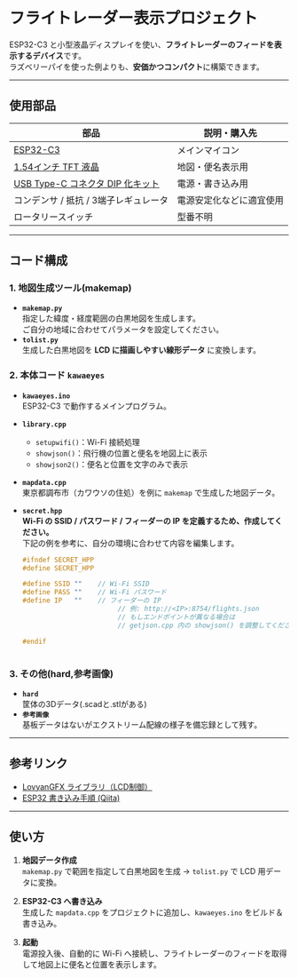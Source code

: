 # フライトレーダー表示プロジェクト

ESP32-C3 と小型液晶ディスプレイを使い、**フライトレーダーのフィードを表示するデバイス**です。  
ラズベリーパイを使った例よりも、**安価かつコンパクト**に構築できます。

---

## 使用部品

| 部品 | 説明・購入先 |
| ---- | ----------- |
| [ESP32-C3](https://akizukidenshi.com/catalog/g/g117493/) | メインマイコン |
| [1.54インチ TFT 液晶](https://akizukidenshi.com/catalog/g/g116265/) | 地図・便名表示用 |
| [USB Type-C コネクタ DIP 化キット](https://akizukidenshi.com/catalog/g/g115426/) | 電源・書き込み用 |
| コンデンサ / 抵抗 / 3端子レギュレータ | 電源安定化などに適宜使用 |
|ロータリースイッチ | 型番不明 |

---

## コード構成

### 1. 地図生成ツール(makemap)
- **`makemap.py`**  
  指定した緯度・経度範囲の白黒地図を生成します。  
  ご自分の地域に合わせてパラメータを設定してください。
- **`tolist.py`**  
  生成した白黒地図を **LCD に描画しやすい線形データ** に変換します。

### 2. 本体コード `kawaeyes`
- **`kawaeyes.ino`**  
  ESP32-C3 で動作するメインプログラム。
- **`library.cpp`**  
  - `setupwifi()`：Wi-Fi 接続処理  
  - `showjson()`：飛行機の位置と便名を地図上に表示  
  - `showjson2()`：便名と位置を文字のみで表示
- **`mapdata.cpp`**  
  東京都調布市（カワウソの住処）を例に `makemap` で生成した地図データ。

- **`secret.hpp`**  
  **Wi-Fi の SSID / パスワード / フィーダーの IP を定義するため、作成してください。**  
  下記の例を参考に、自分の環境に合わせて内容を編集します。

  ```cpp
  #ifndef SECRET_HPP
  #define SECRET_HPP

  #define SSID ""    // Wi-Fi SSID
  #define PASS ""    // Wi-Fi パスワード
  #define IP   ""    // フィーダーの IP
                          // 例: http://<IP>:8754/flights.json
                          // もしエンドポイントが異なる場合は
                          // getjson.cpp 内の showjson() を調整してください

  #endif



### 3. その他(hard,参考画像)
- **`hard`**  
  筐体の3Dデータ(.scadと.stlがある)
- **`参考画像`**  
  基板データはないがエクストリーム配線の様子を備忘録として残す。

---

## 参考リンク
- [LovyanGFX ライブラリ（LCD制御）](https://github.com/lovyan03/LovyanGFX)
- [ESP32 書き込み手順 (Qiita)](https://qiita.com/McbeEringi/items/b791399b03aba0929368)

---

## 使い方

1. **地図データ作成**  
   `makemap.py` で範囲を指定して白黒地図を生成 → `tolist.py` で LCD 用データに変換。

2. **ESP32-C3 へ書き込み**  
   生成した `mapdata.cpp` をプロジェクトに追加し、`kawaeyes.ino` をビルド＆書き込み。

3. **起動**  
   電源投入後、自動的に Wi-Fi へ接続し、フライトレーダーのフィードを取得して地図上に便名と位置を表示します。
